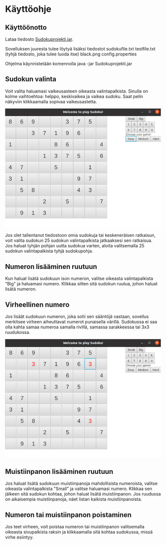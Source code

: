 # Käyttöohje

## Käyttöönotto

Lataa tiedosto [Sudokuprojekti.jar](https://github.com/sannahan/ot-harjoitustyo/releases/tag/Loppupalautus).

Sovelluksen juuresta tulee löytyä lisäksi tiedostot
sudokufile.txt
testfile.txt (tyhjä tiedosto, joka tulee luoda itse)
black.png
config.properties

Ohjelma käynnistetään komennolla java -jar Sudokuprojekti.jar

## Sudokun valinta

Voit valita haluamasi vaikeusasteen oikeasta valintapalkista. Sinulla on kolme vaihtoehtoa: helppo, keskivaikea ja vaikea sudoku. Saat pelin näkyviin klikkaamalla sopivaa vaikeusastetta.

![choosegame](https://github.com/sannahan/ot-harjoitustyo/blob/master/dokumentaatio/kuvat/choosegame.png)

Jos olet tallentanut tiedostoon omia sudokuja tai keskeneräisen ratkaisun, voit valita sudokun 25 sudokun valintapalkista jatkaaksesi sen ratkaisua. Jos haluat tyhjän pohjan uutta sudokua varten, aloita valitsemalla 25 sudokun valintapalkista tyhjä sudokupohja. 

## Numeron lisääminen ruutuun

Kun haluat lisätä sudokuun ison numeron, valitse oikeasta valintapalkista "Big" ja haluamasi numero. Klikkaa sitten sitä sudokun ruutua, johon haluat lisätä numeron. 

## Virheellinen numero

Jos lisäät sudokuun numeron, joka sotii sen sääntöjä vastaan, sovellus merkitsee virheen aiheuttavat numerot punaisella värillä. Sudokussa ei saa olla kahta samaa numeroa samalla rivillä, samassa sarakkeessa tai 3x3 ruudukossa.

![showmistake](https://github.com/sannahan/ot-harjoitustyo/blob/master/dokumentaatio/kuvat/showmistake.png)

## Muistiinpanon lisääminen ruutuun

Jos haluat lisätä sudokuun muistiinpanoja mahdollisista numeroista, valitse oikeasta valintapalkista "Small" ja valitse haluamasi numero. Klikkaa sen jälkeen sitä sudokun kohtaa, johon haluat lisätä muistiinpanon. Jos ruudussa on aikaisempia muistiinpanoja, näet listan kaikista muistiinpanoista.

## Numeron tai muistiinpanon poistaminen

Jos teet virheen, voit poistaa numeron tai muistiinpanon valitsemalla oikeasta sivupalkista raksin ja klikkaamalla sitä kohtaa sudokussa, missä virhe esiintyy.

